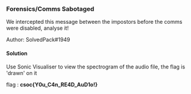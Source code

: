 ### Forensics/Comms Sabotaged
We intercepted this message between the impostors before the comms were disabled, analyse it!

Author: SolvedPack#1949
#### Solution

Use Sonic Visualiser to view the spectrogram of the audio file, the flag is 'drawn' on it


flag : **csoc{Y0u_C4n_RE4D_AuD1o!}**